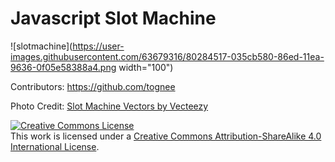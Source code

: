 # Javascript Slot Machine

![slotmachine](https://user-images.githubusercontent.com/63679316/80284517-035cb580-86ed-11ea-9636-0f05e58388a4.png width="100")

Contributors:
https://github.com/tognee

Photo Credit:
<a href="https://www.vecteezy.com/free-vector/slot-machine">Slot Machine Vectors by Vecteezy</a>

<a rel="license" href="http://creativecommons.org/licenses/by-sa/4.0/"><img alt="Creative Commons License" style="border-width:0" src="https://i.creativecommons.org/l/by-sa/4.0/88x31.png" /></a><br />This work is licensed under a <a rel="license" href="http://creativecommons.org/licenses/by-sa/4.0/">Creative Commons Attribution-ShareAlike 4.0 International License</a>.
